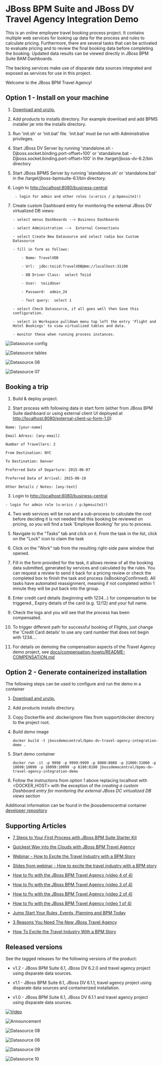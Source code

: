 JBoss BPM Suite and JBoss DV Travel Agency Integration Demo
===========================================================
This is an online employee travel booking process project. It contains multiple web services for looking up data for the process
and rules to calculate pricing. Furthermore, there are several tasks that can be activated to evaluate pricing and to review the
final booking data before completing the booking. Updated data results can be viewed directly in JBoss BPM Suite BAM Dashboards.

The backing services make use of disparate data sources integrated and exposed as services for use in this project.

Welcome to the JBoss BPM Travel Agency!


Option 1 - Install on your machine
----------------------------------
1. [Download and unzip.](https://github.com/jbossdemocentral/bpms-dv-travel-agency-integration-demo/archive/master.zip)

2. Add products to installs directory. For example download and add BPMS installer jar into the installs directory.

3. Run 'init.sh' or 'init.bat' file. 'init.bat' must be run with Administrative privileges.

4. Start JBoss DV Server by running 'standalone.sh  -Djboss.socket.binding.port-offset=100' or 'standalone.bat -Djboss.socket.binding.port-offset=100' in the <path-to-project>/target/jboss-dv-6.2/bin directory

5. Start JBoss BPMS Server by running 'standalone.sh' or 'standalone.bat' in the <path-to-project>/target/jboss-bpmsuite-6.1/bin directory.

6. Login to [http://localhost:8080/business-central](http://localhost:8080/business-central)

    ```
     - login for admin and other roles (u:erics / p:bpmsuite1!)
    ```
7. Create custom Dashboard entry for monitoring the external JBoss DV virtualized DB views:

    ```
    - select menus Dashboards --> Business Dashboards 

    - select Administration -->  External Connections 

    - select Create New Datasource and select radio box Custom Datasource

    - fill in form as follows:

        - Name: TravelVDB

        - Url:  jdbc:teiid:TravelVDB@mm://localhost:31100

        - DB Driver Class:  select Teiid

        - User:  teiidUser

        - Password:  admin_24

        - Test query:  select 1

    - select Check Datasource, if all goes well then Save this configuration.

    - select in Workspace pulldown menu top left the entry 'Flight and Hotel Bookings' to view virtualized tables and data.

    - monitor these when running process instances.

    ```

![Datasource config](https://raw.githubusercontent.com/jbossdemocentral/bpms-dv-travel-agency-integration-demo/master/docs/demo-images/datasource-config-03.png)

![Datasource tables](https://raw.githubusercontent.com/jbossdemocentral/bpms-dv-travel-agency-integration-demo/master/docs/demo-images/datasource-config-05.png)

![Datasource 06](https://raw.githubusercontent.com/jbossdemocentral/bpms-dv-travel-agency-integration-demo/master/docs/demo-images/datasource-config-06.png)

![Datasource 07](https://raw.githubusercontent.com/jbossdemocentral/bpms-dv-travel-agency-integration-demo/master/docs/demo-images/datasource-config-07.png)

Booking a trip 
--------------
1. Build & deploy project.

2. Start process with following data in start form (either from JBoss BPM Suite dashboard or using external client
	 UI deployed at [http://localhost:8080/external-client-ui-form-1.0](http://localhost:8080/external-client-ui-form-1.0)):

  ```
  Name: [your-name]

  Email Adress: [any-email]

  Number of Travellers: 2 

  From Destination: NYC     

  To Destination: Denver

  Preferred Date of Departure: 2015-06-07

  Preferred Data of Arrival: 2015-06-10

  Other Details / Notes: [any-text]
  ```

3. Login to [http://localhost:8080/business-central](http://localhost:8080/business-central)

  ```
  - login for admin role (u:erics / p:bpmsuite1!)
  ```

4. Two web services will be run and a sub-process to calculate the cost before deciding it is not needed that this booking be
	 reviewed on pricing, so you will find a task 'Employee Booking' for you to process.

5. Navigate to the "Tasks" tab and click on it. From the task in the list, click on the "Lock" icon to claim the task

6. Click on the "Work" tab from the resulting right-side pane window that opened.

7. Fill in the form provided for the task, it allows review of all the booking data submitted, generated by services and 
   calculated by the rules. You can request a review to send it back for a pricing review or check the completed box to 
   finish the task and process (isBookingConfirmed). All tasks have automated reassignment, meaning if not completed within 1 minute
   they will be put back into the group.

8. Enter credit card details (beginning with 1234...) for compensation to be triggered., Expiry details of the 
   card (e.g. 12/12) and your full name.

9. Check the logs and you will see that the process has been compensated.

10. To trigger different path for successful booking of Flights, just change the 'Credit Card details' to use any 
    card number that does not begin with 1234....

11. For details on demoing the compensation aspects of the Travel Agency demo project, 
    see [docs/compensation-howto/README-COMPENSATION.md](docs/compensation-howto/README-COMPENSATION.md)


Option 2 - Generate containerized installation
----------------------------------------------
The following steps can be used to configure and run the demo in a container

1. [Download and unzip.](https://github.com/jbossdemocentral/bpms-dv-travel-agency-integration-demo/archive/master.zip)

2. Add products installs directory.

3. Copy Dockerfile and .dockerignore files from support/docker directory to the project root.

4. Build demo image

	```
	docker build -t jbossdemocentral/bpms-dv-travel-agency-integration-demo .
	```
5. Start demo container

	```
	docker run -it -p 9990 -p 9999:9999 -p 8080:8080 -p 31000:31000 -p 10090:10090 -p 10099:10099 -p 8180:8180 jbossdemocentral/bpms-dv-travel-agency-integration-demo
	```
6. Follow the instructions from option 1 above replacing localhost with &lt;DOCKER_HOST&gt; with the exception of the *creating a custom Dashboard entry for monitoring the external JBoss DC virtualized DB views* section

Additional information can be found in the jbossdemocentral container [developer repository](https://github.com/jbossdemocentral/docker-developer)


Supporting Articles
-------------------
- [7 Steps to Your First Process with JBoss BPM Suite Starter	Kit](http://www.schabell.org/2015/08/7-steps-first-process-jboss-bpmsuite-starter-kit.html)

- [Quickest Way into the Clouds with JBoss BPM Travel Agency](http://www.schabell.org/2015/02/into-clouds-with-jboss-bpm-travel-agency.html)

- [Webinar - How to Excite the Travel Industry with a BPM Story](http://www.schabell.org/2015/02/webinar-how-to-excite-travel-industry.html)

- [Slides from webinar - How to excite the travel industry with a BPM story](http://www.schabell.org/2015/02/slides-webinar-jboss-bpm-travel-agency.html)

- [How to fly with the JBoss BPM Travel Agency (video 4 of 4)](http://www.schabell.org/2015/02/how-to-fly-with-jboss-bpm-travel-agency-part4.html)

- [How to fly with the JBoss BPM Travel Agency (video 3 of 4)](http://www.schabell.org/2015/01/how-to-fly-with-jboss-bpm-travel-agency-part3.html)

- [How to fly with the JBoss BPM Travel Agency (video 2 of 4)](http://www.schabell.org/2015/01/how-to-fly-with-jboss-bpm-travel-agency-part2.html)

- [How to fly with the JBoss BPM Travel Agency (video 1 of 4)](http://www.schabell.org/2015/01/how-to-fly-with-jboss-bpm-travel-agency.html)

- [Jump Start Your Rules, Events, Planning and BPM Today](http://www.schabell.org/2014/12/jump-start-rules-events-planning-bpm-today.html)

- [3 Reasons You Need The New JBoss Travel Agency](http://www.schabell.org/2014/12/3-reasons-you-need-new-jboss-travel-agency.html)

- [How To Excite the Travel Industry With a BPM Story](http://www.schabell.org/2014/10/how-to-excite-travel-agencies-with-bpm-story.html)


Released versions
-----------------
See the tagged releases for the following versions of the product:

- v1.2 - JBoss BPM Suite 6.1, JBoss DV 6.2.0 and travel agency project using disparate data sources.

- v1.1 - JBoss BPM Suite 6.1, JBoss DV 6.1.1, travel agency project using disparate data sources and containerized installation.

- v1.0 - JBoss BPM Suite 6.1, JBoss DV 6.1.1 and travel agency project using disparate data sources.


[![Video](https://raw.githubusercontent.com/jbossdemocentral/bpms-dv-travel-agency-integration-demo/master/docs/demo-images/video.png)](https://vimeo.com/ericschabell/bpms-dv-travel-agency-integration-demo)

![Announcement](https://raw.githubusercontent.com/jbossdemocentral/bpms-dv-travel-agency-integration-demo/master/docs/demo-images/announce-sign.jpg)

![Datasource 08](https://raw.githubusercontent.com/jbossdemocentral/bpms-dv-travel-agency-integration-demo/master/docs/demo-images/datasource-config-08.png)

![Datasource 06](https://raw.githubusercontent.com/jbossdemocentral/bpms-dv-travel-agency-integration-demo/master/docs/demo-images/datasource-config-06.png)

![Datasource 09](https://raw.githubusercontent.com/jbossdemocentral/bpms-dv-travel-agency-integration-demo/master/docs/demo-images/datasource-config-09.png)

![Datasource 10](https://raw.githubusercontent.com/jbossdemocentral/bpms-dv-travel-agency-integration-demo/master/docs/demo-images/datasource-config-10.png)

